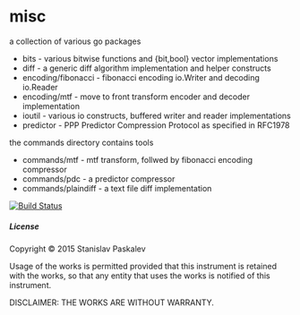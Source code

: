 # misc
a collection of various go packages

* bits - various bitwise functions and {bit,bool} vector implementations
* diff - a generic diff algorithm implementation and helper constructs
* encoding/fibonacci - fibonacci encoding io.Writer and decoding io.Reader
* encoding/mtf - move to front transform encoder and decoder implementation
* ioutil - various io constructs, buffered writer and reader implementations
* predictor - PPP Predictor Compression Protocol as specified in RFC1978

the commands directory contains tools

* commands/mtf - mtf transform, follwed by fibonacci encoding compressor
* commands/pdc - a predictor compressor
* commands/plaindiff - a text file diff implementation

[![Build Status](https://drone.io/github.com/solarsea/misc/status.png)](https://drone.io/github.com/solarsea/misc/latest)

##### License

Copyright ©  2015 Stanislav Paskalev

Usage of the works is permitted provided that this instrument is retained with the works, so that any entity that uses the works is notified of this instrument.

DISCLAIMER: THE WORKS ARE WITHOUT WARRANTY.
